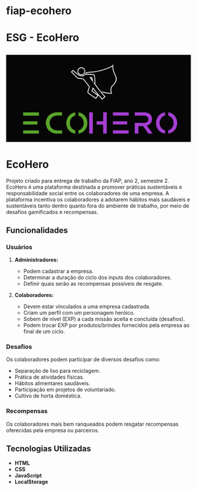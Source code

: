 # fiap-ecohero

# ESG - EcoHero

## ![Logo](./images/logo-git.png)

# EcoHero

Projeto criado para entrega de trabalho da FIAP, ano 2, semestre 2. 
EcoHero é uma plataforma destinada a promover práticas sustentáveis e responsabilidade social entre os colaboradores de uma empresa. 
A plataforma incentiva os colaboradores a adotarem hábitos mais saudáveis e sustentáveis tanto dentro quanto fora do ambiente de trabalho, por meio de desafios gamificados e recompensas.

## Funcionalidades

### Usuários

1. **Administradores:**
   - Podem cadastrar a empresa.
   - Determinar a duração do ciclo dos inputs dos colaboradores.
   - Definir quais serão as recompensas possíveis de resgate.

2. **Colaboradores:**
   - Devem estar vinculados a uma empresa cadastrada.
   - Criam um perfil com um personagem heróico.
   - Sobem de nível (EXP) a cada missão aceita e concluída (desafios).
   - Podem trocar EXP por produtos/brindes fornecidos pela empresa ao final de um ciclo.

### Desafios

Os colaboradores podem participar de diversos desafios como:
- Separação de lixo para reciclagem.
- Prática de atividades físicas.
- Hábitos alimentares saudáveis.
- Participação em projetos de voluntariado.
- Cultivo de horta doméstica.

### Recompensas

Os colaboradores mais bem ranqueados podem resgatar recompensas oferecidas pela empresa ou parceiros.


## Tecnologias Utilizadas

- **HTML** 
- **CSS** 
- **JavaScript** 
- **LocalStorage** 


